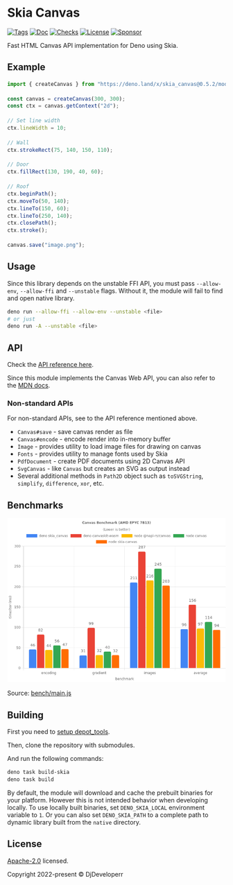 # Skia Canvas

[![Tags](https://img.shields.io/github/release/DjDeveloperr/skia_canvas)](https://github.com/DjDeveloperr/skia_canvas/releases)
[![Doc](https://doc.deno.land/badge.svg)](https://doc.deno.land/https/deno.land/x/skia_canvas@0.5.2/mod.ts)
[![Checks](https://github.com/DjDeveloperr/skia_canvas/actions/workflows/ci.yml/badge.svg)](https://github.com/DjDeveloperr/skia_canvas/actions/workflows/ci.yml)
[![License](https://img.shields.io/github/license/DjDeveloperr/skia_canvas)](https://github.com/DjDeveloperr/skia_canvas/blob/master/LICENSE)
[![Sponsor](https://img.shields.io/static/v1?label=Sponsor&message=%E2%9D%A4&logo=GitHub&color=%23fe8e86)](https://github.com/sponsors/DjDeveloperr)

Fast HTML Canvas API implementation for Deno using Skia.

## Example

```ts
import { createCanvas } from "https://deno.land/x/skia_canvas@0.5.2/mod.ts";

const canvas = createCanvas(300, 300);
const ctx = canvas.getContext("2d");

// Set line width
ctx.lineWidth = 10;

// Wall
ctx.strokeRect(75, 140, 150, 110);

// Door
ctx.fillRect(130, 190, 40, 60);

// Roof
ctx.beginPath();
ctx.moveTo(50, 140);
ctx.lineTo(150, 60);
ctx.lineTo(250, 140);
ctx.closePath();
ctx.stroke();

canvas.save("image.png");
```

## Usage

Since this library depends on the unstable FFI API, you must pass `--allow-env`,
`--allow-ffi` and `--unstable` flags. Without it, the module will fail to find
and open native library.

```sh
deno run --allow-ffi --allow-env --unstable <file>
# or just
deno run -A --unstable <file>
```

## API

Check the
[API reference here](https://doc.deno.land/https/deno.land/x/skia_canvas@0.5.2/mod.ts).

Since this module implements the Canvas Web API, you can also refer to the
[MDN docs](https://developer.mozilla.org/en-US/docs/Web/API/CanvasRenderingContext2D).

### Non-standard APIs

For non-standard APIs, see to the API reference mentioned above.

- `Canvas#save` - save canvas render as file
- `Canvas#encode` - encode render into in-memory buffer
- `Image` - provides utility to load image files for drawing on canvas
- `Fonts` - provides utility to manage fonts used by Skia
- `PdfDocument` - create PDF documents using 2D Canvas API
- `SvgCanvas` - like `Canvas` but creates an SVG as output instead
- Several additional methods in `Path2D` object such as `toSVGString`,
  `simplify`, `difference`, `xor`, etc.

## Benchmarks

![Benchmark Results](./bench/results.png)

Source: [bench/main.js](./bench/main.js)

## Building

First you need to
[setup depot_tools](https://www.chromium.org/developers/how-tos/install-depot-tools/).

Then, clone the repository with submodules.

And run the following commands:

```sh
deno task build-skia
deno task build
```

By default, the module will download and cache the prebuilt binaries for your
platform. However this is not intended behavior when developing locally. To use
locally built binaries, set `DENO_SKIA_LOCAL` environment variable to `1`. Or
you can also set `DENO_SKIA_PATH` to a complete path to dynamic library built
from the `native` directory.

## License

[Apache-2.0](./LICENSE) licensed.

Copyright 2022-present © DjDeveloperr
